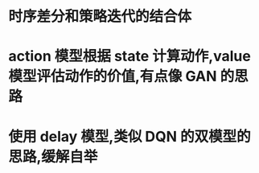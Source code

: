 # 时序差分和策略迭代的结合体

# action 模型根据 state 计算动作,value 模型评估动作的价值,有点像 GAN 的思路

# 使用 delay 模型,类似 DQN 的双模型的思路,缓解自举
